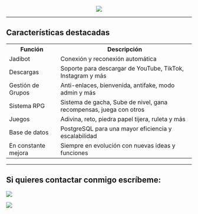 <p align="center">
  <img src="https://capsule-render.vercel.app/api?type=waving&color=F700FF&height=100&section=header&text=🩵%20Makima-Bot-MD%20🩵&fontSize=32&fontColor=ffffff" />
</p>

---

##  Características destacadas

<p align="center">

<table>
  <tr>
    <th>Función</th>
    <th>Descripción</th>
  </tr>
  <tr>
    <td>Jadibot</td>
    <td>Conexión y reconexión automática</td>
  </tr>
  <tr>
    <td>Descargas</td>
    <td>Soporte para descargar de YouTube, TikTok, Instagram y más</td>
  </tr>
  <tr>
    <td>Gestión de Grupos</td>
    <td>Anti-enlaces, bienvenida, antifake, modo admin y más</td>
  </tr>
  <tr>
    <td>Sistema RPG</td>
    <td>Sistema de gacha, Sube de nivel, gana recompensas, juega con otros</td>
  </tr>
  <tr>
    <td>Juegos</td>
    <td>Adivina, reto, piedra papel tijera, ruleta y más</td>
   </tr>
  <tr>
    <td>Base de datos</td>
    <td>PostgreSQL para una mayor eficiencia y escalabilidad</td>
  </tr>
  <tr>
    <td>En constante mejora</td>
    <td>Siempre en evolución con nuevas ideas y funciones</td>
  </tr>
</table>

</p>

</details>

---

## Si quieres contactar conmigo escríbeme:

<a href="http://wa.me/18293142989" target="blank"><img src="https://img.shields.io/badge/Creador-25D366?style=for-the-badge&logo=whatsapp&logoColor=white" /> 

<a href="https://whatsapp.com/channel/0029VbAZcyIIXnlwp79iwu2l" target="blank"><img src="https://img.shields.io/badge/Canal oficial-25D366?style=for-the-badge&logo=whatsapp&logoColor=white" />
</a>